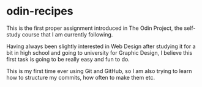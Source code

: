 # odin-recipes
This is the first proper assignment introduced in The Odin Project, the self-study course that I am currently following. 

Having always been slightly interested in Web Design after studying it for a bit in high school and going to university for Graphic Design, I believe this first task is going to be really easy and fun to do.

This is my first time ever using Git and GitHub, so I am also trying to learn how to structure my commits, how often to make them etc.
